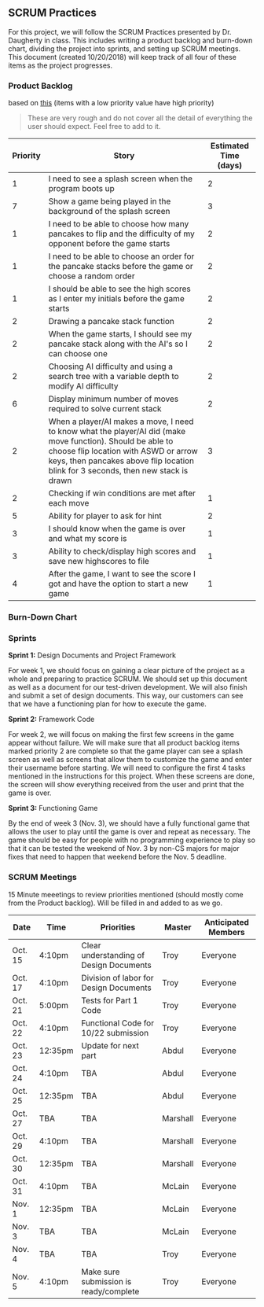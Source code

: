 ## SCRUM Practices

For this project, we will follow the SCRUM Practices presented by Dr. Daugherty in class.
This includes writing a product backlog and burn-down chart, dividing the project into sprints,
and setting up SCRUM meetings. This document (created 10/20/2018) will keep track of all four
of these items as the project progresses.

### Product Backlog

based on [this](https://www.scrum-institute.org/The_Scrum_Product_Backlog.php) (items with a low priority value have high priority)

> These are very rough and do not cover all the detail of everything the user should expect. Feel free to add to it.

| Priority | Story | Estimated Time (days) |
|----------|-------|----------------|
| 1 | I need to see a splash screen when the program boots up | 2 |
| 7 | Show a game being played in the background of the splash screen | 3 |
| 1 | I need to be able to choose how many pancakes to flip and the difficulty of my opponent before the game starts | 2 |
| 1 | I need to be able to choose an order for the pancake stacks before the game or choose a random order | 2 |
| 1 | I should be able to see the high scores as I enter my initials before the game starts | 2 |
| 2 | Drawing a pancake stack function | 2 |
| 2 | When the game starts, I should see my pancake stack along with the AI's so I can choose one | 2 |
| 2 | Choosing AI difficulty and using a search tree with a variable depth to modify AI difficulty | 2 | 
| 6 | Display minimum number of moves required to solve current stack | 2 | 
| 2 | When a player/AI makes a move, I need to know what the player/AI did (make move function). Should be able to choose flip location with ASWD or arrow keys, then pancakes above flip location blink for 3 seconds, then new stack is drawn| 3 |
| 2 | Checking if win conditions are met after each move | 1 |
| 5 | Ability for player to ask for hint | 2 |
| 3 | I should know when the game is over and what my score is | 1 |
| 3 | Ability to check/display high scores and save new highscores to file | 1 |
| 4 | After the game, I want to see the score I got and have the option to start a new game | 1 |

### Burn-Down Chart

### Sprints

**Sprint 1:** Design Documents and Project Framework

For week 1, we should focus on gaining a clear picture of the project as a whole and preparing to practice SCRUM. We should set up this document as well as a document for our test-driven development. We will also finish and submit a set of design documents. This way, our customers can see that we have a functioning plan for how to execute the game.

**Sprint 2:** Framework Code

For week 2, we will focus on making the first few screens in the game appear without failure. We will make sure that all product backlog items marked priority 2 are complete so that the game player can see a splash screen as well as screens that allow them to customize the game and enter their username before starting. We will need to configure the first 4 tasks mentioned in the instructions for this project. When these screens are done, the screen will show everything received from the user and print that the game is over.

**Sprint 3:** Functioning Game

By the end of week 3 (Nov. 3), we should have a fully functional game that allows the user to play until the game is over and repeat as necessary. The game should be easy for people with no programming experience to play so that it can be tested the weekend of Nov. 3 by non-CS majors for major fixes that need to happen that weekend before the Nov. 5 deadline.

### SCRUM Meetings

15 Minute meeetings to review priorities mentioned (should mostly come from the Product backlog). Will be filled in and added to as we go.

| Date | Time | Priorities | Master | Anticipated Members |
|------|------|------------|--------|---------------------|
| Oct. 15 | 4:10pm | Clear understanding of Design Documents | Troy | Everyone|
| Oct. 17 | 4:10pm | Division of labor for Design Documents | Troy | Everyone |
| Oct. 21 | 5:00pm | Tests for Part 1 Code | Troy | Everyone |
| Oct. 22 | 4:10pm | Functional Code for 10/22 submission | Troy | Everyone |
| Oct. 23 | 12:35pm | Update for next part | Abdul | Everyone |
| Oct. 24 | 4:10pm | TBA | Abdul | Everyone |
| Oct. 25 | 12:35pm | TBA | Abdul | Everyone |
| Oct. 27 | TBA | TBA | Marshall | Everyone |
| Oct. 29 | 4:10pm | TBA | Marshall | Everyone |
| Oct. 30 | 12:35pm | TBA | Marshall | Everyone |
| Oct. 31 | 4:10pm | TBA | McLain | Everyone |
| Nov. 1 | 12:35pm | TBA | McLain | Everyone |
| Nov. 3 | TBA | TBA | McLain | Everyone |
| Nov. 4 | TBA | TBA | Troy | Everyone |
| Nov. 5 | 4:10pm | Make sure submission is ready/complete | Troy | Everyone |

### 
